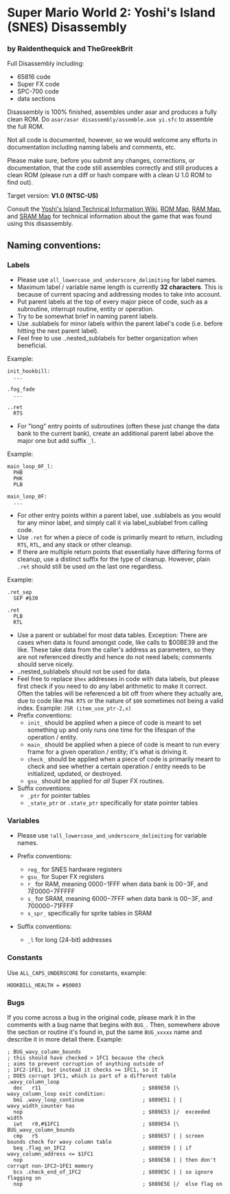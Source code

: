 # Super Mario World 2: Yoshi's Island (SNES) Disassembly

### by Raidenthequick and TheGreekBrit

Full Disassembly including:

- 65816 code
- Super FX code
- SPC-700 code
- data sections

Disassembly is 100% finished, assembles under asar and produces a fully clean ROM. Do `asar/asar disassembly/assemble.asm yi.sfc` to assemble the full ROM.

Not all code is documented, however, so we would welcome any efforts in documentation including naming labels and comments, etc.

Please make sure, before you submit any changes, corrections, or documentation, that the code still assembles correctly and still produces a clean ROM (please run a diff or hash compare with a clean U 1.0 ROM to find out).

Target version:
**V1.0 (NTSC-US)**

Consult the [Yoshi's Island Technical Information Wiki](http://yoshidis.wikia.com), [ROM Map](http://www.smwcentral.net/?p=nmap&m=yirom), [RAM Map](http://www.smwcentral.net/?p=nmap&m=yiram), and [SRAM Map](http://www.smwcentral.net/?p=nmap&m=yisram) for technical information about the game that was found using this disassembly.

## Naming conventions:

### Labels
- Please use `all_lowercase_and_underscore_delimiting` for label names.
- Maximum label / variable name length is currently **32 characters**. This is because of current spacing and addressing modes to take into account.
- Put parent labels at the top of every major piece of code, such as a subroutine, interrupt routine, entity or operation.
- Try to be somewhat brief in naming parent labels.
- Use .sublabels for minor labels within the parent label's code (i.e. before hitting the next parent label).
- Feel free to use ..nested_sublabels for better organization when beneficial.

Example:

    init_hookbill:
      ...

    .fog_fade
      ...

    ..ret
      RTS


- For "long" entry points of subroutines (often these just change the data bank to the current bank), create an additional parent label above the major one but add suffix `_l`.

Example:

    main_loop_0F_l:
      PHB
      PHK
      PLB

    main_loop_0F:
      ...

- For other entry points within a parent label, use .sublabels as you would for any minor label, and simply call it via label_sublabel from calling code.
- Use `.ret` for when a piece of code is primarily meant to return, including `RTS`, `RTL`, and any stack or other cleanup.
- If there are multiple return points that essentially have differing forms of cleanup, use a distinct suffix for the type of cleanup. However, plain `.ret` should still be used on the last one regardless.

Example:

    .ret_sep
      SEP #$30

    .ret
      PLB
      RTL

- Use a parent or sublabel for most data tables. Exception: There are cases when data is found amongst code, like calls to $00BE39 and the like. These take data from the caller's address as parameters, so they are not referenced directly and hence do not need labels; comments should serve nicely.
- ..nested_sublabels should not be used for data.
- Feel free to replace `$hex` addresses in code with data labels, but please first check if you need to do any label arithmetic to make it correct. Often the tables will be referenced a bit off from where they actually are, due to code like `PHA RTS` or the nature of `$00` sometimes not being a valid index. Example: `JSR (item_use_ptr-2,x)`
- Prefix conventions:
  - `init_` should be applied when a piece of code is meant to set something up and only runs one time for the lifespan of the operation / entity.
  - `main_` should be applied when a piece of code is meant to run every frame for a given operation / entity; it's what is driving it.
  - `check_` should be applied when a piece of code is primarily meant to check and see whether a certain operation / entity needs to be initialized, updated, or destroyed.
  - `gsu_` should be applied for *all* Super FX routines.
- Suffix conventions:
  - `_ptr` for pointer tables
  - `_state_ptr` or `.state_ptr` specifically for state pointer tables

### Variables

- Please use `!all_lowercase_and_underscore_delimiting` for variable names.
- Prefix conventions:
  - `reg_` for SNES hardware registers
  - `gsu_` for Super FX registers
  - `r_` for RAM, meaning $0000-$1FFF when data bank is $00-$3F, and $7E0000-$7FFFFF
  - `s_` for SRAM, meaning $6000-$7FFF when data bank is $00-$3F, and $700000-$71FFFF
  - `s_spr_` specifically for sprite tables in SRAM

- Suffix conventions:
  - `_l` for long (24-bit) addresses

### Constants
Use `ALL_CAPS_UNDERSCORE` for constants, example:

    HOOKBILL_HEALTH = #$0003

### Bugs
If you come across a bug in the original code, please mark it in the comments with a bug name that begins with `BUG_`. Then, somewhere above the section or routine it's found in, put the same `BUG_xxxxx` name and describe it in more detail there. Example:

    ; BUG_wavy_column_bounds
    ; this should have checked > 1FC1 because the check
    ; aims to prevent corruption of anything outside of
    ; 1FC2-1FE1, but instead it checks >= 1FC1, so it
    ; DOES corrupt 1FC1, which is part of a different table
    .wavy_column_loop
      dec   r11                                 ; $089E50 |\  wavy_column_loop exit condition:
      bmi .wavy_loop_continue                   ; $089E51 | | wavy_width_counter has
      nop                                       ; $089E53 |/  exceeded width
      iwt   r0,#$1FC1                           ; $089E54 |\  BUG_wavy_column_bounds
      cmp   r5                                  ; $089E57 | | screen bounds check for wavy column table
      beq .flag_on_1FC2                         ; $089E59 | | if wavy_column_address <= $1FC1
      nop                                       ; $089E5B | | then don't corrupt non-1FC2~1FE1 memory
      bcs .check_end_of_1FC2                    ; $089E5C | | so ignore flagging on
      nop                                       ; $089E5E |/  else flag on
